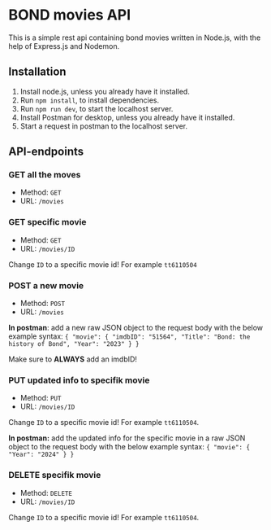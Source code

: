 # BOND movies API

This is a simple rest api containing bond movies written in Node.js, with the help of Express.js and Nodemon.

## Installation

1. Install node.js, unless you already have it installed.
2. Run `npm install`, to install dependencies.
3. Run `npm run dev`, to start the localhost server.
4. Install Postman for desktop, unless you already have it installed.
5. Start a request in postman to the localhost server.

## API-endpoints

### GET all the moves

- Method: `GET`
- URL: `/movies`

### GET specific movie

- Method: `GET`
- URL: `/movies/ID`

Change `ID` to a specific movie id! For example `tt6110504`

### POST a new movie

- Method: `POST`
- URL: `/movies`

**In postman**: add a new raw JSON object to the request body with the below example syntax:
`{
    "movie": {
        "imdbID": "51564",
        "Title": "Bond: the history of Bond",
        "Year": "2023"
    }
}`

Make sure to **ALWAYS** add an imdbID!

### PUT updated info to specifik movie

- Method: `PUT`
- URL: `/movies/ID`

Change `ID` to a specific movie id! For example `tt6110504`.

**In postman:** add the updated info for the specific movie in a raw JSON object to the request body with the below example syntax: `{
    "movie": {
        "Year": "2024"
    }
}`

### DELETE specifik movie

- Method: `DELETE`
- URL: `/movies/ID`

Change `ID` to a specific movie id! For example `tt6110504`.
